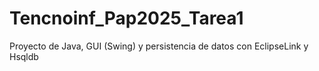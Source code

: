 # Tencnoinf_Pap2025_Tarea1
Proyecto de Java, GUI (Swing) y persistencia de datos con EclipseLink y Hsqldb
